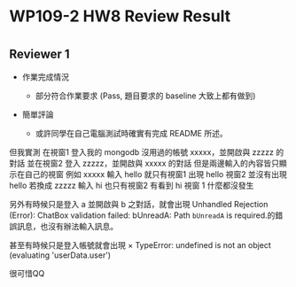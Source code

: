 
WP109-2 HW8 Review Result
=========================

# 

## Reviewer 1
- 作業完成情況
	- 部分符合作業要求 (Pass, 題目要求的 baseline 大致上都有做到)

- 簡單評論
	- 或許同學在自己電腦測試時確實有完成 README 所述。

但我實測 在視窗1 登入我的 mongodb 沒用過的帳號 xxxxx，並開啟與 zzzzz 的對話
並在視窗2  登入 zzzzz，並開啟與 xxxxx 的對話
但是兩邊輸入的內容皆只顯示在自己的視窗
例如 xxxxx 輸入 hello
就只有視窗1 出現 hello
視窗2 並沒有出現 hello
若換成 zzzzz 輸入 hi
也只有視窗2 有看到 hi
視窗 1 什麼都沒發生

另外有時候只是登入 a 並開啟與 b 之對話，就會出現 Unhandled Rejection (Error): ChatBox validation failed: bUnreadA: Path `bUnreadA` is required.的錯誤訊息，也沒有辦法輸入訊息。

甚至有時候只是登入帳號就會出現 ×
TypeError: undefined is not an object (evaluating 'userData.user')

很可惜QQ

